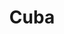 ---
thumbnail: /images/architects-and-developers/portfolio/cuba/thumbnail.jpg
title: Cuba
credit: MSGSSS
order: 7
---